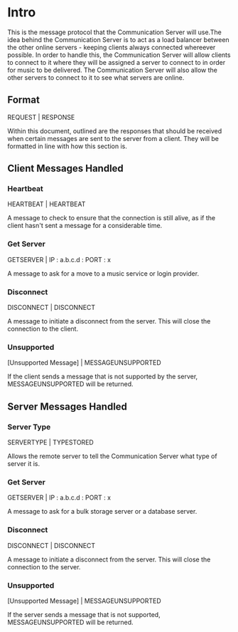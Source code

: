 # Intro

This is the message protocol that the Communication Server will use.The idea behind the Communication Server is to act as a load balancer between the other online servers - keeping clients always connected whereever possible.
In order to handle this, the Communication Server will allow clients to connect to it where they will be assigned a server to connect to in order for music to be delivered.
The Communication Server will also allow the other servers to connect to it to see what servers are online.

## Format

REQUEST | RESPONSE

Within this document, outlined are the responses that should be received when certain messages are sent to the server from a client. They will be formatted in line with how this section is.

## Client Messages Handled

### Heartbeat

HEARTBEAT | HEARTBEAT

A message to check to ensure that the connection is still alive, as if the client hasn't sent a message for a considerable time.

### Get Server

GETSERVER | IP : a.b.c.d : PORT : x

A message to ask for a move to a music service or login provider.

### Disconnect

DISCONNECT | DISCONNECT

A message to initiate a disconnect from the server. This will close the connection to the client.

### Unsupported

[Unsupported Message] | MESSAGEUNSUPPORTED

If the client sends a message that is not supported by the server, MESSAGEUNSUPPORTED will be returned.

## Server Messages Handled

### Server Type
SERVERTYPE | TYPESTORED

Allows the remote server to tell the Communication Server what type of server it is.

### Get Server

GETSERVER | IP : a.b.c.d : PORT : x

A message to ask for a bulk storage server or a database server.

### Disconnect

DISCONNECT | DISCONNECT

A message to initiate a disconnect from the server. This will close the connection to the server.

### Unsupported

[Unsupported Message] | MESSAGEUNSUPPORTED

If the server sends a message that is not supported, MESSAGEUNSUPPORTED will be returned.

